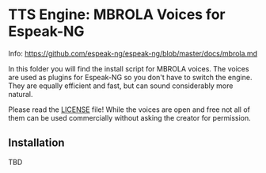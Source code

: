 # TTS Engine: MBROLA Voices for Espeak-NG

Info: https://github.com/espeak-ng/espeak-ng/blob/master/docs/mbrola.md  
  
In this folder you will find the install script for MBROLA voices. The voices are used as plugins for Espeak-NG so you don't have to switch the engine. They are equally efficient and fast, but can sound considerably more natural.  
  
Please read the [LICENSE](LICENSE.md) file! While the voices are open and free not all of them can be used commercially without asking the creator for permission. 

## Installation

TBD